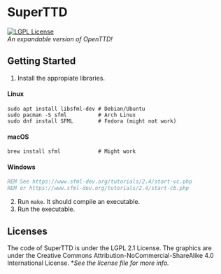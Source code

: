 # SuperTTD
[![LGPL License](https://img.shields.io/badge/license-LGPL-blue.svg)](https://www.gnu.org/licenses/old-licenses/lgpl-2.1.txt)  
*An expandable version of OpenTTD!*

## Getting Started
1. Install the appropiate libraries.
#### Linux
```shell
sudo apt install libsfml-dev # Debian/Ubuntu
sudo pacman -S sfml          # Arch Linux
sudo dnf install SFML        # Fedora (might not work)
```
#### macOS
```shell
brew install sfml            # Might work
```
#### Windows
```cmd
REM See https://www.sfml-dev.org/tutorials/2.4/start-vc.php
REM or https://www.sfml-dev.org/tutorials/2.4/start-cb.php
```
2. Run `make`. It should compile an executable.
3. Run the executable.

## Licenses

The code of SuperTTD is under the LGPL 2.1 License. The graphics
are under the Creative Commons Attribution-NoCommercial-ShareAlike
4.0 International License. **See the license file for more info.*
